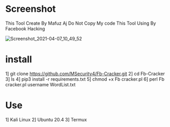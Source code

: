 # Screenshot









This Tool Create By Mafuz Aj
Do Not Copy My code
This Tool Using By Facebook Hacking

![Screenshot_2021-04-07_10_49_52](https://user-images.githubusercontent.com/82075400/113815518-eb146800-9790-11eb-8b74-710bee593e35.png)

# install
1] git clone https://github.com/MSecurity4/Fb-Cracker.git
2] cd Fb-Cracker
3] ls
4] pip3 install -r requirements.txt
5] chmod +x Fb cracker.pl
6] perl Fb cracker.pl username WordList.txt

# Use 
1] Kali Linux
2] Ubuntu 20.4
3] Termux

